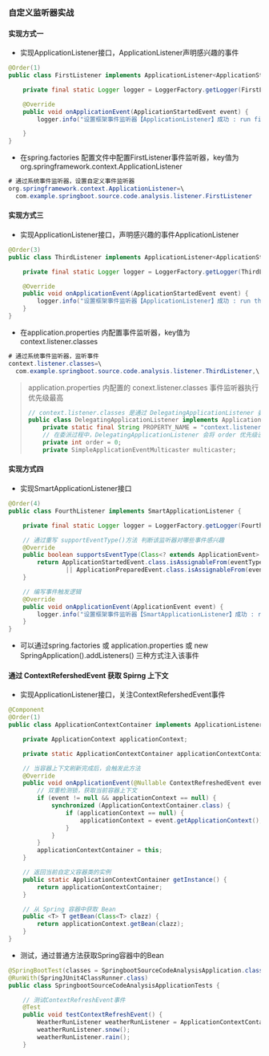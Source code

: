 ### 自定义监听器实战

#### 实现方式一

- 实现ApplicationListener接口，ApplicationListener<ApplicationStartedEvent>声明感兴趣的事件

```java
@Order(1)
public class FirstListener implements ApplicationListener<ApplicationStartedEvent> {

    private final static Logger logger = LoggerFactory.getLogger(FirstListener.class);

    @Override
    public void onApplicationEvent(ApplicationStartedEvent event) {
        logger.info("设置框架事件监听器【ApplicationListener】成功 : run firstListener");

    }
}

```

- 在spring.factories 配置文件中配置FirstListener事件监听器，key值为org.springframework.context.ApplicationListener

```java
# 通过系统事件监听器，设置自定义事件监听器
org.springframework.context.ApplicationListener=\
  com.example.springboot.source.code.analysis.listener.FirstListener
```



#### 实现方式三

- 实现ApplicationListener接口，声明感兴趣的事件ApplicationListener<ApplicationStartedEvent>

```java
@Order(3)
public class ThirdListener implements ApplicationListener<ApplicationStartedEvent> {

    private final static Logger logger = LoggerFactory.getLogger(ThirdListener.class);

    @Override
    public void onApplicationEvent(ApplicationStartedEvent event) {
        logger.info("设置框架事件监听器【ApplicationListener】成功 : run thirdListener");
    }
}
```

- 在application.properties 内配置事件监听器，key值为context.listener.classes

```java
# 通过系统事件监听器，监听事件
context.listener.classes=\
  com.example.springboot.source.code.analysis.listener.ThirdListener,\
```

> application.properties 内配置的 conext.listener.classes 事件监听器执行优先级最高
>
> ```java
> // context.listener.classes 是通过 DelegatingApplicationListener 委派给 ApplicationListener
> public class DelegatingApplicationListener implements ApplicationListener<ApplicationEvent>, Ordered {
>     private static final String PROPERTY_NAME = "context.listener.classes";
>     // 在委派过程中，DelegatingApplicationListener 会将 order 优先级设置为最高
>     private int order = 0;
>     private SimpleApplicationEventMulticaster multicaster;
> 
> ```



#### 实现方式四

- 实现SmartApplicationListener接口

```java
@Order(4)
public class FourthListener implements SmartApplicationListener {

    private final static Logger logger = LoggerFactory.getLogger(FourthListener.class);

    // 通过重写 supportEventType()方法 判断该监听器对哪些事件感兴趣
    @Override
    public boolean supportsEventType(Class<? extends ApplicationEvent> eventType) {
        return ApplicationStartedEvent.class.isAssignableFrom(eventType)
                || ApplicationPreparedEvent.class.isAssignableFrom(eventType);
    }

    // 编写事件触发逻辑
    @Override
    public void onApplicationEvent(ApplicationEvent event) {
        logger.info("设置框架事件监听器【SmartApplicationListener】成功 : run fourthListener");
    }
}

```

- 可以通过spring.factories 或 application.properties 或 new SpringApplication().addListeners() 三种方式注入该事件



#### 通过 ContextRefershedEvent 获取 Spirng 上下文

- 实现ApplicationListener接口，关注ContextRefershedEvent事件

```java
@Component
@Order(1)
public class ApplicationContextContainer implements ApplicationListener<ContextRefreshedEvent> {

    private ApplicationContext applicationContext;

    private static ApplicationContextContainer applicationContextContainer;

    // 当容器上下文刷新完成后，会触发此方法
    @Override
    public void onApplicationEvent(@Nullable ContextRefreshedEvent event) {
      	// 双重检测锁，获取当前容器上下文
        if (event != null && applicationContext == null) {
            synchronized (ApplicationContextContainer.class) {
                if (applicationContext == null) {
                    applicationContext = event.getApplicationContext();
                }
            }
        }
        applicationContextContainer = this;
    }

    // 返回当前自定义容器类的实例
    public static ApplicationContextContainer getInstance() {
        return applicationContextContainer;
    }

    // 从 Spring 容器中获取 Bean
    public <T> T getBean(Class<T> clazz) {
        return applicationContext.getBean(clazz);
    }
}
```

-  测试，通过普通方法获取Spring容器中的Bean

```java
@SpringBootTest(classes = SpringbootSourceCodeAnalysisApplication.class)
@RunWith(SpringJUnit4ClassRunner.class)
public class SpringbootSourceCodeAnalysisApplicationTests {

    // 测试ContextRefreshEvent事件
    @Test
    public void testContextRefreshEvent() {
        WeatherRunListener weatherRunListener = ApplicationContextContainer.getInstance().getBean(WeatherRunListener.class);
        weatherRunListener.snow();
        weatherRunListener.rain();
    }
```

